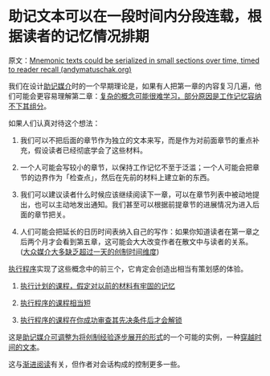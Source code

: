 # 助记文本可以在一段时间内分段连载，根据读者的记忆情况排期

原文：[Mnemonic texts could be serialized in small sections over time, timed to reader recall (andymatuschak.org)](https://notes.andymatuschak.org/zDuEHAJkdvoRuBDxZ6rxcSw9oHTxexywRVt3)

我们在设计[助记媒介](https://notes.andymatuschak.org/z4rRX3qwSSJRsEkdXKwH2shamgHNeRthrMLiF)时的一个早期理论是，如果有人把第一章的内容复习几遍，他们可能会更容易理解第二章：[复杂的概念可能很难学习，部分原因是工作记忆容纳不下其组分](https://notes.andymatuschak.org/z6eTZz16YRGs2PyWyc3qe1B9oJ7swmnCU54hZ)。

如果人们认真对待这个想法：

1. 我们可以不把后面的章节作为独立的文本来写，而是作为对前面章节的重点补充，假设读者已经彻底学会了这些材料。

2. 一个人可能会写较小的章节，以保持工作记忆不至于泛滥；一个人可能会把章节的边界作为「检查点」，然后在先前的材料上建立新的东西。

3. 我们可以建议读者什么时候应该继续阅读下一章，可以在章节列表中被动地提出，也可以主动地发出通知。我们甚至可以根据前提章节的进展情况为进入后面的章节把关。

4. 人们可能会把延长的日历时间表纳入自己的写作：如果你知道读者在第一章之后两个月才会看到第五章，这可能会大大改变作者在散文中与读者的关系。([大众媒介大多缺乏超过一天的创制时间维度](https://notes.andymatuschak.org/z7JZswHPm99BbpTnb7NcP9Rnp8Bs6jsM3zjdv))

[执行程序](https://notes.andymatuschak.org/z2LGZ8cXBcQMP7YuAHbeVyCSLZoiMXvQNKCok)实现了这些概念中的前三个，它肯定会创造出相当有策划感的体验。

1. [执行计划的课程，假定对以前的材料有牢固的记忆](https://notes.andymatuschak.org/z6KuKVKD8st5c9esCGVtBihTE9iGg9TsX4xe6)

2. [执行程序的课程相当短](https://notes.andymatuschak.org/z5sJuuRv2X1ZeGYPMC8xhyNcQFecBxS1VTuxk)

3. [执行程序的课程在你成功审查其先决条件后才会解锁](https://notes.andymatuschak.org/z43GdwxNzaXGvNs7Hdd57UD9KauMxRGbH45r8)

这是[助记媒介可调整为将创制经验逐步展开的形式](https://notes.andymatuschak.org/zvzwYeFU3Au4Ya2uVh2k3BUu8udZB7NSrAdL)的一个可能的实例，一种[穿越时间的文本](https://notes.andymatuschak.org/z73hGbYFm7bjV3yYwK29MvbBZEcwK6kWyduqV)。

这与[渐进阅读](https://notes.andymatuschak.org/z2gZooHVxB8x6EbDSR97Bz1jFMqAqSWSLPnMs)有关，但作者对会话构成的控制更多一些。